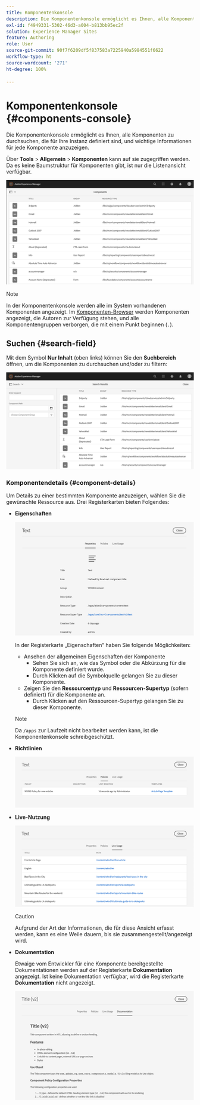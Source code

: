 ```yaml
---
title: Komponentenkonsole
description: Die Komponentenkonsole ermöglicht es Ihnen, alle Komponenten zu durchsuchen, die für Ihre Instanz definiert sind.
exl-id: f4949331-5302-46d3-a004-b813bb95ec2f
solution: Experience Manager Sites
feature: Authoring
role: User
source-git-commit: 90f7f6209df5f837583a7225940a5984551f6622
workflow-type: ht
source-wordcount: '271'
ht-degree: 100%

---
```


# Komponentenkonsole {#components-console}

Die Komponentenkonsole ermöglicht es Ihnen, alle Komponenten zu durchsuchen, die für Ihre Instanz definiert sind, und wichtige Informationen für jede Komponente anzuzeigen.

Über **Tools** > **Allgemein** > **Komponenten** kann auf sie zugegriffen werden. Da es keine Baumstruktur für Komponenten gibt, ist nur die Listenansicht verfügbar.

![Die Komponentenkonsole](/help/sites-cloud/authoring/assets/components-console.png)

>[!NOTE]
>
>In der Komponentenkonsole werden alle im System vorhandenen Komponenten angezeigt. Im [Komponenten-Browser](/help/sites-cloud/authoring/page-editor/editor-side-panel.md#components-browser) werden Komponenten angezeigt, die Autoren zur Verfügung stehen, und alle Komponentengruppen verborgen, die mit einem Punkt beginnen (`.`).

## Suchen {#search-field}

Mit dem Symbol **Nur Inhalt** (oben links) können Sie den **Suchbereich** öffnen, um die Komponenten zu durchsuchen und/oder zu filtern:

![Suchen in der Komponentenkonsole](/help/sites-cloud/authoring/assets/components-console-search.png)

### Komponentendetails {#component-details}

Um Details zu einer bestimmten Komponente anzuzeigen, wählen Sie die gewünschte Ressource aus. Drei Registerkarten bieten Folgendes:

* **Eigenschaften**

  ![Eigenschaften der Komponentenkonsole](/help/sites-cloud/authoring/assets/components-console-properties.png)

  In der Registerkarte „Eigenschaften“ haben Sie folgende Möglichkeiten:

   * Ansehen der allgemeinen Eigenschaften der Komponente
      * Sehen Sie sich an, wie das Symbol oder die Abkürzung für die Komponente definiert wurde. <!-- View how the [icon or abbreviation has been defined](/help/sites-developing/components-basics.md#component-icon-in-touch-ui) for the component.-->
      * Durch Klicken auf die Symbolquelle gelangen Sie zu dieser Komponente.
   * Zeigen Sie den **Ressourcentyp** und **Ressourcen-Supertyp** (sofern definiert) für die Komponente an.
      * Durch Klicken auf den Ressourcen-Supertyp gelangen Sie zu dieser Komponente.

  >[!NOTE]
  >
  >Da `/apps` zur Laufzeit nicht bearbeitet werden kann, ist die Komponentenkonsole schreibgeschützt.

* **Richtlinien**

  ![Richtlinien der Komponentenkonsole](/help/sites-cloud/authoring/assets/components-console-policies.png)

* **Live-Nutzung**

  ![Live-Nutzung von Komponenten](/help/sites-cloud/authoring/assets/components-console-live-usage.png)

  >[!CAUTION]
  >
  >Aufgrund der Art der Informationen, die für diese Ansicht erfasst werden, kann es eine Weile dauern, bis sie zusammengestellt/angezeigt wird.

* **Dokumentation**

  Etwaige vom Entwickler für eine Komponente bereitgestellte Dokumentationen werden auf der Registerkarte **Dokumentation** angezeigt. Ist keine Dokumentation verfügbar, wird die Registerkarte **Dokumentation** nicht angezeigt. <!-- If the developer has provided [documentation for the component](/help/sites-developing/developing-components.md#documenting-your-component), it will appear on the **Documentation** tab. If there is no documentation available, the **Documentation** tab will not be shown.-->

  ![Dokumentation zu Komponenten](/help/sites-cloud/authoring/assets/components-console-documentation.png)
